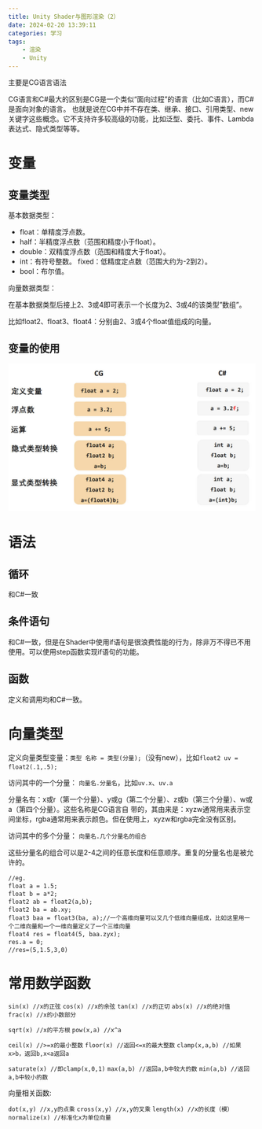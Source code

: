 ```yaml
---
title: Unity Shader与图形渲染（2）
date: 2024-02-20 13:39:11
categories: 学习
tags: 
    - 渲染
    - Unity
---
```


主要是CG语言语法

<!-- more -->

CG语言和C#最大的区别是CG是一个类似“面向过程”的语言（比如C语言），而C#是面向对象的语言。 也就是说在CG中并不存在类、继承、接口、引用类型、new关键字这些概念。它不支持许多较高级的功能，比如泛型、委托、事件、Lambda表达式、隐式类型等等。

# 变量

## 变量类型

基本数据类型：

-  float：单精度浮点数。
-  half：半精度浮点数（范围和精度小于float）。
-  double：双精度浮点数（范围和精度大于float）。
-  int：有符号整数。 fixed：低精度定点数（范围大约为-2到2）。
-  bool：布尔值。

向量数据类型： 

在基本数据类型后接上2、3或4即可表示一个长度为2、3或4的该类型”数组”。

比如float2、float3、float4：分别由2、3或4个float值组成的向量。

## 变量的使用

![](./UnityShader与图形渲染（2）_变量区别.jpg)

# 语法

## 循环

和C#一致

## 条件语句

和C#一致，但是在Shader中使用if语句是很浪费性能的行为，除非万不得已不用使用。可以使用step函数实现if语句的功能。

## 函数

定义和调用均和C#一致。

# 向量类型

定义向量类型变量：`类型 名称 = 类型(分量);`（没有new），比如`float2 uv = float2(.1,.5);`

访问其中的一个分量： `向量名.分量名`，比如`uv.x`、`uv.a`

分量名有：x或r（第一个分量）、y或g（第二个分量）、z或b（第三个分量）、w或a（第四个分量）。这些名称是CG语言自 带的，其由来是：xyzw通常用来表示空间坐标，rgba通常用来表示颜色。但在使用上，xyzw和rgba完全没有区别。

访问其中的多个分量： `向量名.几个分量名的组合`

这些分量名的组合可以是2-4之间的任意长度和任意顺序。重复的分量名也是被允许的。

```CG
//eg.
float a = 1.5;
float b = a*2;
float2 ab = float2(a,b);
float2 ba = ab.xy;
float3 baa = float3(ba, a);//一个高维向量可以又几个低维向量组成，比如这里用一个二维向量和一个一维向量定义了一个三维向量
float4 res = float4(5, baa.zyx);
res.a = 0;
//res=(5,1.5,3,0)
```

# 常用数学函数

`sin(x) //x的正弦`   `cos(x) //x的余弦`  `tan(x) //x的正切` `abs(x) //x的绝对值`  `frac(x) //x的小数部分`

`sqrt(x) //x的平方根`  `pow(x,a) //x^a`

`ceil(x) //>=x的最小整数`  `floor(x) //返回<=x的最大整数` `clamp(x,a,b) //如果x>b，返回b,x<a返回a`

`saturate(x) //即clamp(x,0,1)`  `max(a,b) //返回a,b中较大的数`   `min(a,b) //返回a,b中较小的数`

向量相关函数:

`dot(x,y) //x,y的点乘`  `cross(x,y) //x,y的叉乘`   `length(x) //x的长度（模）`  `normalize(x) //标准化x为单位向量`

